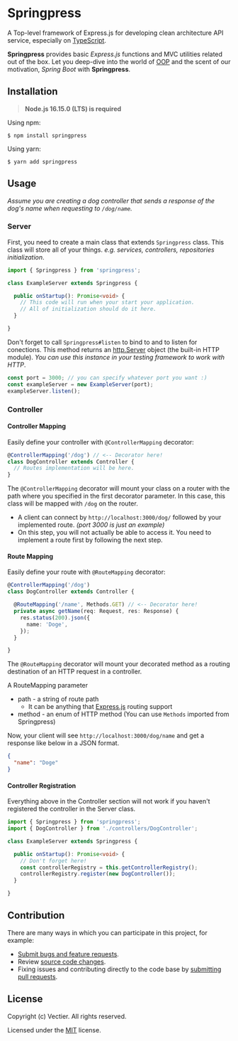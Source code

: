 # Springpress

A Top-level framework of Express.js for developing clean architecture API service, especially on [TypeScript](https://github.com/microsoft/TypeScript).

**Springpress** provides basic *Express.js* functions and MVC utilities related out of the box. Let you deep-dive into the world of [OOP](https://developer.mozilla.org/en-US/docs/Learn/JavaScript/Objects/Object-oriented_programming) and the scent of our motivation, *Spring Boot* with **Springpress**.

## Installation

> **Node.js 16.15.0 (LTS) is required**

Using npm:
```
$ npm install springpress
```

Using yarn:
```
$ yarn add springpress
```

## Usage

*Assume you are creating a dog controller that sends a response of the dog's name when requesting to `/dog/name`.*

### Server

First, you need to create a main class that extends `Springpress` class. This class will store all of your things. *e.g. services, controllers, repositories initialization*.

```ts
import { Springpress } from 'springpress';

class ExampleServer extends Springpress {

  public onStartup(): Promise<void> {
    // This code will run when your start your application.
    // All of initialization should do it here.
  }

}
```

Don't forget to call `Springpress#listen` to bind to and to listen for conections. This method returns an [http.Server](https://nodejs.org/docs/latest-v16.x/api/http.html#class-httpserver) object (the built-in HTTP module). *You can use this instance in your testing framework to work with HTTP*.

```ts
const port = 3000; // you can specify whatever port you want :)
const exampleServer = new ExampleServer(port);
exampleServer.listen();
```

### Controller

#### Controller Mapping

Easily define your controller with `@ControllerMapping` decorator:

```ts
@ControllerMapping('/dog') // <-- Decorator here!
class DogController extends Controller {
  // Routes implementation will be here.
}
```

The `@ControllerMapping` decorator will mount your class on a router with the path where you specified in the first decorator parameter. In this case, this class will be mapped with `/dog` on the router.

- A client can connect by `http://localhost:3000/dog/` followed by your implemented route. *(port 3000 is just an example)*
- On this step, you will not actually be able to access it. You need to implement a route first by following the next step.

#### Route Mapping

Easily define your route with `@RouteMapping` decorator:

```ts
@ControllerMapping('/dog')
class DogController extends Controller {

  @RouteMapping('/name', Methods.GET) // <-- Decorator here!
  private async getName(req: Request, res: Response) {
    res.status(200).json({
      name: 'Doge',
    });
  }

}
```

The `@RouteMapping` decorator will mount your decorated method as a routing destination of an HTTP request in a controller.

A RouteMapping parameter
- path - a string of route path
  - It can be anything that [Express.js](https://expressjs.com/en/guide/routing.html) routing support
- method - an enum of HTTP method (You can use `Methods` imported from Springpress)

Now, your client will see `http://localhost:3000/dog/name` and get a response like below in a JSON format.

```json
{
  "name": "Doge"
}
```

#### Controller Registration

Everything above in the Controller section will not work if you haven't registered the controller in the Server class.

```ts
import { Springpress } from 'springpress';
import { DogController } from './controllers/DogController';

class ExampleServer extends Springpress {

  public onStartup(): Promise<void> {
    // Don't forget here!
    const controllerRegistry = this.getControllerRegistry();
    controllerRegistry.register(new DogController());
  }

}
```

## Contribution

There are many ways in which you can participate in this project, for example:

- [Submit bugs and feature requests](https://github.com/riflowth/springpress/issues).
- Review [source code changes](https://github.com/riflowth/tier-discord-bot/pulls).
- Fixing issues and contributing directly to the code base by [submitting pull requests](https://github.com/riflowth/tier-discord-bot/pulls).

## License

Copyright (c) Vectier. All rights reserved.

Licensed under the [MIT](https://github.com/riflowth/nextpress/blob/main/LICENSE) license.
